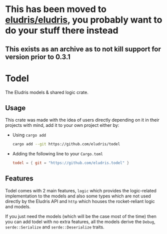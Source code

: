 # This has been moved to [eludris/eludris](https://github.com/eludris/eludris), you probably want to do your stuff there instead
## This exists as an archive as to not kill support for version prior to 0.3.1

# Todel

The Eludris models & shared logic crate.

## Usage

This crate was made with the idea of users directly depending on it in their
projects with mind, add it to your own project either by:

- Using `cargo add`

  ```sh
  cargo add --git https://github.com/eludris/todel
  ```

- Adding the following line to your `Cargo.toml`

  ```toml
  todel = { git = "https://github.com/eludris.todel" }
  ```

## Features

Todel comes with 2 main features, `logic` which provides the logic-related implementation
to the models and also some types which are not used directly by the Eludris API
and `http` which houses the rocket-reliant logic and models.

If you just need the models (which will be the case most of the time) then you
can add todel with no extra features, all the models derive the `Debug`, `serde::Serialize`
and `serde::Deserialize` traits.
